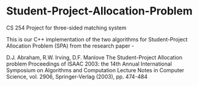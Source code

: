 # Student-Project-Allocation-Problem
CS 254 Project for three-sided matching system

This is our C++ implementation of the two algorithms for Student-Project Allocation Problem (SPA) from the research paper - 

D.J. Abraham, R.W. Irving, D.F. Manlove 
The Student-Project Allocation problem Proceedings of ISAAC 2003: the 14th Annual International Symposium on Algorithms and Computation
Lecture Notes in Computer Science, vol. 2906, Springer-Verlag (2003), pp. 474-484
